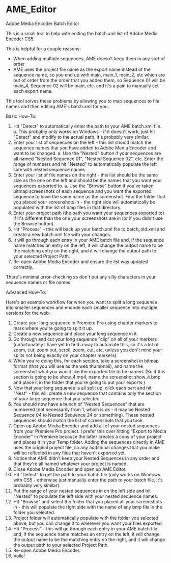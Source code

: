 # AME_Editor
Adobe Media Encoder Batch Editor

This is a small tool to help with editing the batch.xml list of Adobe Media Encoder CS5.

This is helpful for a couple reasons:
- When adding multiple sequences, AME doesn't keep them in any sort of order
- AME uses the project file name as the export name instead of the sequence name,
  so you end up with main, main_1, main_2, etc which are out of order from the
  order that you added them, so Sequence 01 will be main_4, Sequence 02 will be
  main, etc. and it's a pain to manually set each export name.
  
This tool solves these problems by allowing you to map sequences to file names
and then editing AME's batch.xml for you.

Basic How-To:
1. Hit "Detect" to automatically enter the path to your AME batch.xml file.
   a. This probably only works on Windows - if it doesn't work, just hit 
      "Detect" and modify to the actual path, it's probably very similar.
2. Enter your list of sequences on the left - this list should match the sequence
   names that you have added to Adobe Media Encoder and want to be changed.
   a. Use the "Nested" button if your sequences are all named "Nested Sequence 01",
      "Nested Sequence 02", etc. Enter the range of numbers and hit "Nested" to
      automatically populate the left side with nested sequence names.
3. Enter your list of file names on the right - this list should be the same
   size as the one on the left and should be the names that you want your
   sequences exported to.
   a. Use the "Browse" button if you've taken bitmap screenshots of each sequence
      and you want the exported sequence to have the same name as the screenshot.
      Find the folder that you placed your screenshots in - the right side will
      automatically be populated with the list of bmp files in that directory.
4. Enter your project path (the path you want your sequences exported to) if it's
   different than the one your screenshots are in (or if you didn't use the Browse
   button).
5. Hit "Process" - this will back up your batch.xml file to batch_old.xml and
   create a new batch.xml file with your changes.
6. It will go through each entry in your AME batch file and, if the
   sequence name matches an entry on the left, it will change the output name to be the
   matching entry on the right, and it will change the output path to your selected
   Project Path.
7. Re-open Adobe Media Encoder and ensure the list was updated correctly.

There's minimal error-checking so don't put any silly characters in your sequence
names or file names.

Advanced How-To:

Here's an example workflow for when you want to split a long sequence into smaller
sequences and encode each smaller sequence into multiple versions for the web:

1. Create your long sequence in Premiere Pro using chapter markers to mark where you're
   going to split it up.
2. Create a new sequence and place your long sequence in it.
3. Go through and cut your long sequence "clip" on all of your markers (unfortunately
   I have yet to find a way to automate this, so it's a lot of zoom, cut, zoom out, 
   scroll, zoom, cut, etc, unless you don't mind your splits not being exactly on your
   chapter markers).
4. While you're doing this, for each section, take a screenshot in bitmap format (that
   you will use as the web thumbnail), and name the screenshot what you would like the
   exported file to be named. (So if this section is going to be show_4.mp4, name the
   screenshot show_4.bmp and place it in the folder that you're going to put your
   exports.)
5. Now that your long sequence is all split up, click each part and hit "Nest" - this
   will create a new sequence that contains only the section of your large sequence
   that you selected.
6. You should now have a bunch of "Nested Sequences" that are numbered (not necessarily
   from 1, which is ok - it may be Nested Sequence 04 to Nested Sequence 24 or something).
   These nested sequences should match the list of screenshots that you took.
7. Open up Adobe Media Encoder and add all of your nested sequences from your Premiere
   Pro project. I prefer this over hitting "Export to Media Encoder" in Premiere because
   the latter creates a copy of your project and places it in your Temp folder. Adding
   the sequences directly in AME uses the original project file, so any additional changes
   that you make will be reflected in any files that haven't exported yet.
8. Notice that AME didn't keep your Nested Sequences in any order and that they're all
   named whatever your project is named.
9. Close Adobe Media Encoder and open up AME Editor.
10. Hit "Detect" to get the path to your batch file (only works on Windows with CS5 - 
    otherwise just manually enter the path to your batch file, it's probably very similar).
11. Put the range of your nested sequences in on the left side and hit "Nested" to populate
    the left side with your nested sequence names.
12. Hit "Browse" and select the folder that you placed all your screenshots in - this will
    populate the right side with the name of any bmp file in the folder you selected.
13. Project folder will automatically populate with the folder you selected above, but
    you can change it to wherever you want your files exported.
14. Hit "Process" - this will go through each entry in your AME batch file and, if the
    sequence name matches an entry on the left, it will change the output name to be the
    matching entry on the right, and it will change the output path to your selected
    Project Path.
15. Re-open Adobe Media Encoder.
16. Voila!
